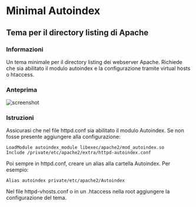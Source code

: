 Minimal Autoindex
=================

Tema per il directory listing di Apache
---------------------------------------

### Informazioni
Un tema minimale per il directory listing dei webserver Apache.
Richiede che sia abilitato il modulo autoindex e la configurazione tramite virtual hosts o htaccess.

### Anteprima
![screenshot](https://raw.github.com/Rnhmjoj/Minimal-Autoindex/master/Screenshot.png)
	
### Istruzioni
Assicurasi che nel file httpd.conf sia abilitato il modulo Autoindex.
Se non fosse presente aggiungere alla configurazione:

	LoadModule autoindex_module libexec/apache2/mod_autoindex.so
	Include /private/etc/apache2/extra/httpd-autoindex.conf

Poi sempre in httpd.conf, creare un alias alla cartella Autoindex.
Per esempio:
	
	Alias autoindex private/etc/apache2/Autoindex 

Nel file httpd-vhosts.conf o in un .htaccess nella root aggiungere la configurazione del tema.
